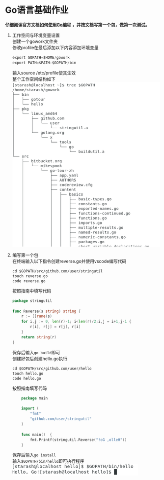 # **Go语言基础作业**  


**仔细阅读官方文档[如何使用Go编程](https://go-zh.org/doc/code.html) ，并按文档写第一个包，做第一次测试。**   
1. 工作空间与环境变量设置  
创建一个gowork文件夹  
修改profile在最后添加以下内容添加环境变量    
    ```c
    export GOPATH=$HOME/gowork
    export PATH=$PATH:$GOPATH/bin
    ```    
    输入source /etc/profile使其生效  
    整个工作空间结构如下  
    ![](picture/1.PNG)  

2. 编写第一个包  
在终端输入以下指令创建reverse.go并使用vscode编写代码   
    ```  
    cd $GOPATH/src/github.com/user/stringutil  
    touch reverse.go  
    code reverse.go  
    ```  
    按照指南中填写代码  
    ```go  
    package stringutil

    func Reverse(s string) string {
        r := []rune(s)
        for i,j := 0, len(r)-1; i<len(r)/2;i,j = i+1,j-1 {
            r[i], r[j] = r[j], r[i]
        }
        return string(r)
    }
    ```  
    保存后输入```go build```即可  
    创建好包后创建hello.go执行  
    ```  
    cd $GOPATH/src/github.com/user/hello  
    touch hello.go  
    code hello.go  
    ```  
    按照指南填写代码  
    ```go
        package main

        import (
            "fmt"
            "github.com/user/stringutil"
        )

        func main()  {
            fmt.Printf(stringutil.Reverse("!oG ,olleH"))
        }
    ```  
    保存后输入```go install```  
    输入```$GOPATH/bin/hello```即可执行程序  
    ![](picture/2.PNG)  
